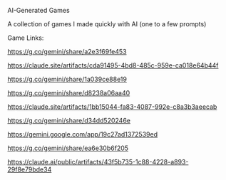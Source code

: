 AI-Generated Games

A collection of games I made quickly with AI (one to a few prompts)

Game Links:

https://g.co/gemini/share/a2e3f69fe453

https://claude.site/artifacts/cda91495-4bd8-485c-959e-ca018e64b44f

https://g.co/gemini/share/1a039ce88e19

https://g.co/gemini/share/d8238a06aa40

https://claude.site/artifacts/1bb15044-fa83-4087-992e-c8a3b3aeecab

https://g.co/gemini/share/d34dd520246e

https://gemini.google.com/app/19c27ad1372539ed

https://g.co/gemini/share/ea6e30b6f205

https://claude.ai/public/artifacts/43f5b735-1c88-4228-a893-29f8e79bde34
